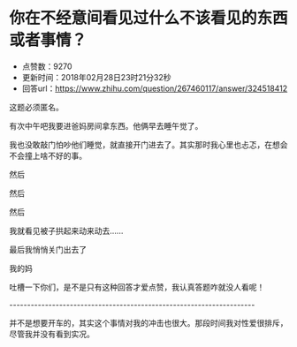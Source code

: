 # 你在不经意间看见过什么不该看见的东西或者事情？
- 点赞数：9270
- 更新时间：2018年02月28日23时21分32秒
- 回答url：https://www.zhihu.com/question/267460117/answer/324518412
<body>
 <p data-pid="BtQalhzA">这题必须匿名。</p>
 <p data-pid="TYds265l">有次中午吧我要进爸妈房间拿东西。他俩早去睡午觉了。</p>
 <p data-pid="TPF_00Cw">我也没敢敲门怕吵他们睡觉，就直接开门进去了。其实那时我心里也忐忑，在想会不会撞上啥不好的事。</p>
 <p data-pid="sEl79hgA">然后</p>
 <p data-pid="El6cLl8L">然后</p>
 <p data-pid="THshPS2_">然后</p>
 <p data-pid="Zg_r7gRB">我就看见被子拱起来动来动去......</p>
 <p data-pid="7YAyFa9a">最后我悄悄关门出去了</p>
 <p data-pid="3lYNGqkW">我的妈</p>
 <p data-pid="iu4FS7KH">吐槽一下你们，是不是只有这种回答才爱点赞，我认真答题咋就没人看呢！</p>
 <p data-pid="BiNC6cj3">---------------------------------------------------------------------</p>
 <p data-pid="a4PKmzAd">并不是想要开车的，其实这个事情对我的冲击也很大。那段时间我对性爱很排斥，尽管我并没有看到实况。</p>
</body>